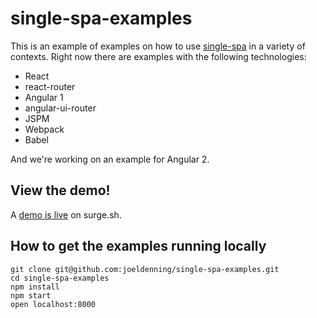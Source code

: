 # single-spa-examples
This is an example of examples on how to use [single-spa](https://github.com/joeldenning/single-spa) in a variety of contexts. Right now there are examples with the following technologies:

- React
- react-router
- Angular 1
- angular-ui-router
- JSPM
- Webpack
- Babel

And we're working on an example for Angular 2.

## View the demo!
A [demo is live](http://single-spa.surge.sh) on surge.sh.

## How to get the examples running locally
```
git clone git@github.com:joeldenning/single-spa-examples.git
cd single-spa-examples
npm install
npm start
open localhost:8000
```
